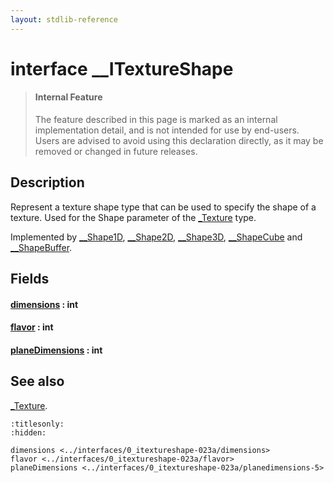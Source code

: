 ```yaml
---
layout: stdlib-reference
---
```


# interface \_\_ITextureShape

> #### Internal Feature
> The feature described in this page is marked as an internal implementation detail, and is not intended for use by end-users.
> Users are advised to avoid using this declaration directly, as it may be removed or changed in future releases.

## Description

Represent a texture shape type that can be used to specify the shape of a texture.
Used for the <span class='code'>Shape</span> parameter of the <span class='code'><a href="../../types/0texture-01/index.md" class="code_type">_Texture</a></span> type.

Implemented by <span class='code'><a href="../../types/0_shape1d-028/index.md" class="code_type">__Shape1D</a></span>, <span class='code'><a href="../../types/0_shape2d-028/index.md" class="code_type">__Shape2D</a></span>, <span class='code'><a href="../../types/0_shape3d-028/index.md" class="code_type">__Shape3D</a></span>, <span class='code'><a href="../../types/0_shapecube-027/index.md" class="code_type">__ShapeCube</a></span> and <span class='code'><a href="../../types/0_shapebuffer-027/index.md" class="code_type">__ShapeBuffer</a></span>.


## Fields

####  <a id="decl-dimensions"></a>[dimensions](dimensions.md) : int
####  <a id="decl-flavor"></a>[flavor](flavor.md) : int
####  <a id="decl-planeDimensions"></a>[planeDimensions](planedimensions-5.md) : int

## See also

<span class='code'><a href="../../types/0texture-01/index.md" class="code_type">_Texture</a></span>.


```{toctree}
:titlesonly:
:hidden:

dimensions <../interfaces/0_itextureshape-023a/dimensions>
flavor <../interfaces/0_itextureshape-023a/flavor>
planeDimensions <../interfaces/0_itextureshape-023a/planedimensions-5>
```

<script>
// Fix .md links to .html when on ReadTheDocs
if (window.location.hostname.includes('readthedocs') || 
    window.location.hostname.includes('rtfd.io')) {
  document.addEventListener('DOMContentLoaded', function() {
    const links = document.querySelectorAll('a');
    links.forEach(link => {
      const href = link.getAttribute('href');
      if (href && href.includes('.md')) {
        // This regex will handle .md links with or without fragment identifiers or query parameters
        link.href = link.href.replace(/(.+)\.md(#[^?]*)?(\?.*)?$/, '$1.html$2$3');
      }
    });
  });
}
</script>
